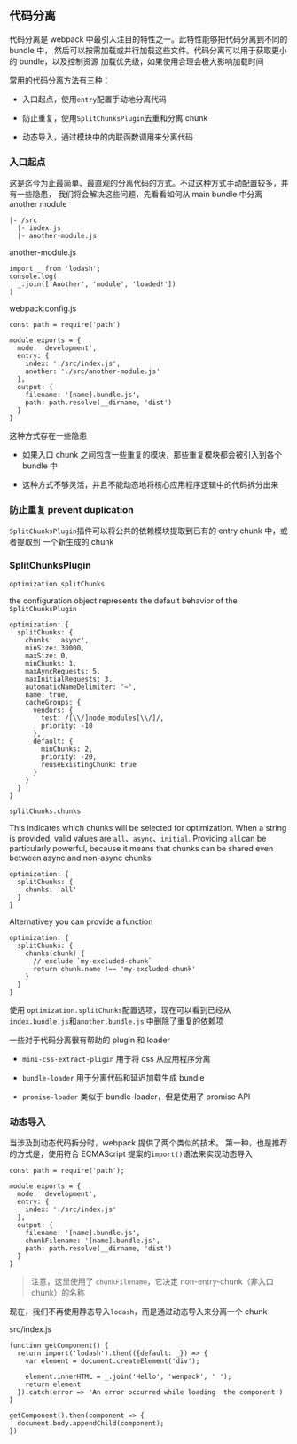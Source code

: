 ## 代码分离

代码分离是 webpack 中最引人注目的特性之一。此特性能够把代码分离到不同的 bundle 中，
然后可以按需加载或并行加载这些文件。代码分离可以用于获取更小的 bundle，以及控制资源
加载优先级，如果使用合理会极大影响加载时间

常用的代码分离方法有三种：

- 入口起点，使用`entry`配置手动地分离代码

- 防止重复，使用`SplitChunksPlugin`去重和分离 chunk

- 动态导入，通过模块中的内联函数调用来分离代码

### 入口起点

这是迄今为止最简单、最直观的分离代码的方式。不过这种方式手动配置较多，并有一些隐患，
我们将会解决这些问题，先看看如何从 main bundle 中分离 another module

```
|- /src
  |- index.js
  |- another-module.js
```

another-module.js

```
import _ from 'lodash';
console.log(
  _.join(['Another', 'module', 'loaded!'])
)
```

webpack.config.js

```
const path = require('path')

module.exports = {
  mode: 'development',
  entry: {
    index: './src/index.js',
    another: './src/another-module.js'
  },
  output: {
    filename: '[name].bundle.js',
    path: path.resolve(__dirname, 'dist')
  }
}
```

这种方式存在一些隐患

- 如果入口 chunk 之间包含一些重复的模块，那些重复模块都会被引入到各个 bundle 中

- 这种方式不够灵活，并且不能动态地将核心应用程序逻辑中的代码拆分出来

### 防止重复 prevent duplication

`SplitChunksPlugin`插件可以将公共的依赖模块提取到已有的 entry chunk 中，或者提取到
一个新生成的 chunk

### SplitChunksPlugin

`optimization.splitChunks`

the configuration object represents the default behavior of the `SplitChunksPlugin`

```
optimization: {
  splitChunks: {
    chunks: 'async',
    minSize: 30000,
    maxSize: 0,
    minChunks: 1,
    maxAyncRequests: 5,
    maxInitialRequests: 3,
    automaticNameDelimiter: '~',
    name: true,
    cacheGroups: {
      vendors: {
        test: /[\\/]node_modules[\\/]/,
        priority: -10
      },
      default: {
        minChunks: 2,
        priority: -20,
        reuseExistingChunk: true
      }
    }
  }
}
```

`splitChunks.chunks`

This indicates which chunks will be selected for optimization. When a string
is provided, valid values are `all`、`async`、`initial`. Providing `all`can be
particularly powerful, because it means that chunks can be shared even between
async and non-async chunks

```
optimization: {
  splitChunks: {
    chunks: 'all'
  }
}
```

Alternativey you can provide a function

```
optimization: {
  splitChunks: {
    chunks(chunk) {
      // exclude `my-excluded-chunk`
      return chunk.name !== 'my-excluded-chunk'
    }
  }
}
```

使用 `optimization.splitChunks`配置选项，现在可以看到已经从`index.bundle.js`和`another.bundle.js`
中删除了重复的依赖项

一些对于代码分离很有帮助的 plugin 和 loader

- `mini-css-extract-pligin` 用于将 css 从应用程序分离

- `bundle-loader` 用于分离代码和延迟加载生成 bundle

- `promise-loader` 类似于 bundle-loader，但是使用了 promise API

### 动态导入

当涉及到动态代码拆分时，webpack 提供了两个类似的技术。
第一种，也是推荐的方式是，使用符合 ECMAScript 提案的`import()`语法来实现动态导入

```
const path = require('path');

module.exports = {
  mode: 'development',
  entry: {
    index: './src/index.js'
  },
  output: {
    filename: '[name].bundle.js',
    chunkFilename: '[name].bundle.js',
    path: path.resolve(__dirname, 'dist')
  }
}
```

> 注意，这里使用了 `chunkFilename`，它决定 non-entry-chunk（非入口 chunk）的名称

现在，我们不再使用静态导入`lodash`，而是通过动态导入来分离一个 chunk

src/index.js

```
function getComponent() {
  return import('lodash').then(({default: _}) => {
    var element = document.createElement('div');

    element.innerHTML = _.join('Hello', 'wenpack', ' ');
    return element
  }).catch(error => 'An error occurred while loading  the component')
}

getComponent().then(component => {
  document.body.appendChild(component);
})
```
